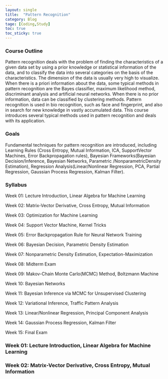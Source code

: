 ```yaml
---
layout: single
title:  "Pattern Recognition" 
category: Blog
tage: [Coding,Study]
toc: true
toc_sticky: true
---
```



### Course Outline

Pattern recognition deals with the problem of finding the characteristics of a given data set by using a prior knowledge or statistical information of the data, and to classify the data into several categories on the basis of the characteristics. The dimension of the data is usually very high to visualize. When there is a priori information about the data, some typical methods in pattern recognition are the Bayes classifier, maximum likelihood method, discriminant analysis and artificial neural networks. When there is no prior information, data can be classified by clustering methods. Pattern recognition is used in bio recognition, such as face and fingerprint, and also in search for new knowledge in vastly accumulated data. This course introduces several typical methods used in pattern recognition and deals with its application.


### Goals

Fundamental techniques for pattern recognition are introduced, including Learning Rules (Cross Entropy, Mutual Information, ICA, SupportVector Machines, Error Backpropagation rules), Bayesian Frameworks(Bayesian Decision/Inference, Bayesian Networks, Parametric /NonparametricDensity Estimation), Regression Analysis(Linear/Nonlinear Regression, PCA, Partial Regression, Gaussian Process Regression, Kalman Filter).

### Syllabus

Week 01: Lecture Introduction, Linear Algebra for Machine Learning

Week 02: Matrix-Vector Derivative, Cross Entropy, Mutual Information

Week 03: Optimization for Machine Learning

Week 04: Support Vector Machine, Kernel Tricks

Week 05: Error Backpropagation Rule for Neural Network Training

Week 06: Bayesian Decision, Parametric Density Estimation

Week 07: Nonparametric Density Estimation, Expectation-Maximization

Week 08: Midterm Exam

Week 09: Makov-Chain Monte Carlo(MCMC) Method, Boltzmann Machine

Week 10: Bayesian Networks

Week 11: Bayesian Inference via MCMC for Unsupervised Clustering

Week 12: Variational Inference, Traffic Pattern Analysis

Week 13: Linear/Nonlinear Regression, Principal Component Analysis

Week 14: Gaussian Process Regression, Kalman Filter

Week 15: Final Exam

### Week 01: Lecture Introduction, Linear Algebra for Machine Learning


### Week 02: Matrix-Vector Derivative, Cross Entropy, Mutual Information
